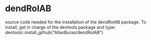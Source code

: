 # dendRolAB
source code needed for the installation of the dendRolAB package.
To install, get in charge of the devtools package and type:
devtools::install_github("AllanBuras/dendRolAB")
